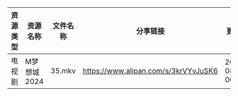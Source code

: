 | 资源类型 | 资源名称     | 文件名称   | 分享链接                                 | 更新时间                |
| ---- | -------- | ------ | ------------------------------------ | ------------------- |
| 电视剧  | M梦想城2024 | 35.mkv | https://www.alipan.com/s/3krVYvJuSK6 | 2024-08-06 00:06:02 |
